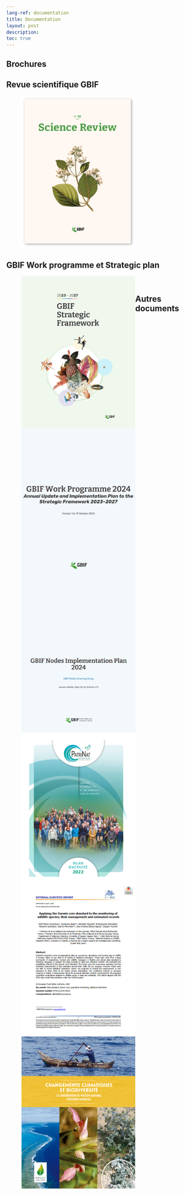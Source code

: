 ```yaml
---
lang-ref: documentation
title: Documentation
layout: post
description: 
toc: true
---
```

## Brochures

## Revue scientifique GBIF

<figure>
    <a href="https://www.gbif.org/science-review" target="_blank"><img src="/assets/images/documents/SR10.png" width="300" height="400" alt="Revue Scientifique n°10" ></a>
</figure>

## GBIF Work programme et Strategic plan

<figure>
    <a href="https://www.gbif.org/strategic-plan" target="_blank"><img src="/assets/images/documents/SF24-27.png" width="300" height="400" style="float:left;" alt="Strategic Plan 2023-2027" ></a>
</figure>
<figure>
    <a href="https://docs.gbif.org/2024-work-programme/en/gbif-work-programme-2024.en.pdf" target="_blank"><img src="/assets/images/documents/WP24.png" width="300" height="400" style="float:left; margin-right:10px;" alt="Work Programme 2024" ></a>
</figure>
<figure>
    <a href="[https://www.gbif.org/strategic-plan](https://docs.gbif.org/nodes-implementation-2024/en/)" target="_blank"><img src="/assets/images/documents/GBIF_NODES_IMP_PLAN_2024.png" width="300" height="400" style="float:left;" alt="Nodes Implementation plan 2024" ></a>
</figure>


&nbsp;

## Autres documents

<figure>
    <a href="https://www.patrinat.fr/fr/actualites/bilan-dactivite-2022-de-patrinat-et-synthese-2017-2022-7238" target="_blank"><img src="/assets/images/documents/RA_PATRINAT_2022.png" width="300" height="400" style="float:left; margin-right:10px;" alt="Applying the Darwin core standard to the monitoring of wildlife species, their management and estimated records" ></a>
</figure>
<figure>
    <a href="https://efsa.onlinelibrary.wiley.com/doi/abs/10.2903/sp.efsa.2020.EN-1841" target="_blank"><img src="/assets/images/documents/dwg_enetwild.png" width="300" height="400" style="float:left; margin-right:10px;" alt="Applying the Darwin core standard to the monitoring of wildlife species, their management and estimated records" ></a>
</figure>
<figure>
    <a href="/assets/fichiers/changements_climatiques_et_biodiversite.pdf" target="_blank"><img src="/assets/images/documents/MNHN_CLIMAT_BIODIV.png" width="300" height="400" style="float:left;" alt="Changements climatiques et biodiversité" ></a>
</figure>
